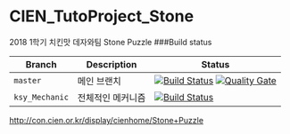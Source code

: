 # CIEN_TutoProject_Stone
2018 1학기 치킨맛 데자와팀
Stone Puzzle
###Build status

|Branch|Description|Status|
|---|---|---|
|`master`|메인 브랜치|[![Build Status](https://travis-ci.com/SibaDoge1/CIEN_TutoProject_Stone.svg?branch=master)](https://travis-ci.com/SibaDoge1/CIEN_TutoProject_Stone) [![Quality Gate](https://sonarcloud.io/api/project_badges/measure?project=Cien_StonePuzzle&metric=alert_status)](https://sonarcloud.io/dashboard/index/Cien_StonePuzzle) |
|`ksy_Mechanic`|전체적인 메커니즘|[![Build Status](https://travis-ci.com/SibaDoge1/CIEN_TutoProject_Stone.svg?branch=ksy_Mechanic)](https://travis-ci.com/SibaDoge1/CIEN_TutoProject_Stone)|

http://con.cien.or.kr/display/cienhome/Stone+Puzzle
